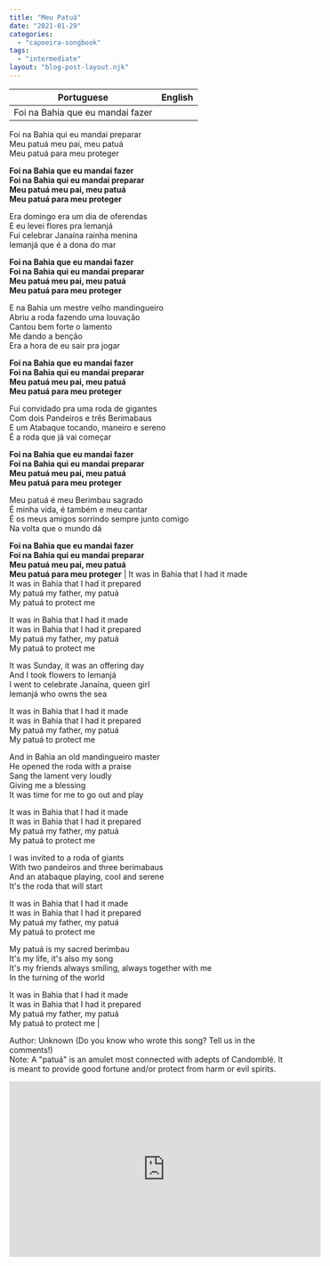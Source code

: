 ```yaml
---
title: "Meu Patuá"
date: "2021-01-29"
categories: 
  - "capoeira-songbook"
tags: 
  - "intermediate"
layout: "blog-post-layout.njk"
---
```


| Portuguese | English |
| --- | --- |
| Foi na Bahia que eu mandai fazer  
Foi na Bahia qui eu mandai preparar  
Meu patuá meu pai, meu patuá  
Meu patuá para meu proteger  
  
**Foi na Bahia que eu mandai fazer  
Foi na Bahia qui eu mandai preparar  
Meu patuá meu pai, meu patuá  
Meu patuá para meu proteger**  
  
Era domingo era um dia de oferendas  
E eu levei flores pra Iemanjá  
Fui celebrar Janaína rainha menina  
Iemanjá que é a dona do mar  
  
**Foi na Bahia que eu mandai fazer  
Foi na Bahia qui eu mandai preparar  
Meu patuá meu pai, meu patuá  
Meu patuá para meu proteger**  
  
E na Bahia um mestre velho mandingueiro  
Abriu a roda fazendo uma louvação  
Cantou bem forte o lamento  
Me dando a benção  
Era a hora de eu sair pra jogar  
  
**Foi na Bahia que eu mandai fazer  
Foi na Bahia qui eu mandai preparar  
Meu patuá meu pai, meu patuá  
Meu patuá para meu proteger**  
  
Fui convidado pra uma roda de gigantes  
Com dois Pandeiros e três Berimabaus  
E um Atabaque tocando, maneiro e sereno  
É a roda que já vai começar  
  
**Foi na Bahia que eu mandai fazer  
Foi na Bahia qui eu mandai preparar  
Meu patuá meu pai, meu patuá  
Meu patuá para meu proteger**  
  
Meu patuá é meu Berimbau sagrado  
É minha vida, é também e meu cantar  
É os meus amigos sorrindo sempre junto comigo  
Na volta que o mundo dá  
  
**Foi na Bahia que eu mandai fazer  
Foi na Bahia qui eu mandai preparar  
Meu patuá meu pai, meu patuá  
Meu patuá para meu proteger** | It was in Bahia that I had it made  
It was in Bahia that I had it prepared  
My patuá my father, my patuá  
My patuá to protect me  
  
It was in Bahia that I had it made  
It was in Bahia that I had it prepared  
My patuá my father, my patuá  
My patuá to protect me  
  
It was Sunday, it was an offering day  
And I took flowers to Iemanjá  
I went to celebrate Janaína, queen girl  
Iemanjá who owns the sea  
  
It was in Bahia that I had it made  
It was in Bahia that I had it prepared  
My patuá my father, my patuá  
My patuá to protect me  
  
And in Bahia an old mandingueiro master  
He opened the roda with a praise  
Sang the lament very loudly  
Giving me a blessing  
It was time for me to go out and play  
  
It was in Bahia that I had it made  
It was in Bahia that I had it prepared  
My patuá my father, my patuá  
My patuá to protect me  
  
I was invited to a roda of giants  
With two pandeiros and three berimabaus  
And an atabaque playing, cool and serene  
It's the roda that will start  
  
It was in Bahia that I had it made  
It was in Bahia that I had it prepared  
My patuá my father, my patuá  
My patuá to protect me  
  
My patuá is my sacred berimbau  
It's my life, it's also my song  
It's my friends always smiling, always together with me  
In the turning of the world  
  
It was in Bahia that I had it made  
It was in Bahia that I had it prepared  
My patuá my father, my patuá  
My patuá to protect me |

<figcaption>

Author: Unknown (Do you know who wrote this song? Tell us in the comments!)  
Note: A "patuá" is an amulet most connected with adepts of Candomblé. It is meant to provide good fortune and/or protect from harm or evil spirits.

</figcaption>

<iframe width="560" height="315" src="https://www.youtube.com/embed/mXJ18orD5KY" title="YouTube video player" frameborder="0" allow="accelerometer; autoplay; clipboard-write; encrypted-media; gyroscope; picture-in-picture" allowfullscreen></iframe>
